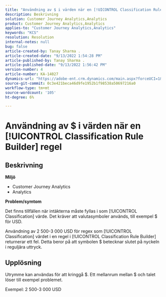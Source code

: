 ```yaml
---
title: "Användning av $ i värden när en [!UICONTROL Classification Rule Builder] rule"
description: Beskrivning
solution: Customer Journey Analytics,Analytics
product: Customer Journey Analytics,Analytics
applies-to: "Customer Journey Analytics,Analytics"
keywords: "KCS"
resolution: Resolution
internal-notes: null
bug: false
article-created-by: Tanay Sharma .
article-created-date: "9/13/2022 1:54:28 PM"
article-published-by: Tanay Sharma .
article-published-date: "9/13/2022 1:56:42 PM"
version-number: 4
article-number: KA-14027
dynamics-url: "https://adobe-ent.crm.dynamics.com/main.aspx?forceUCI=1&pagetype=entityrecord&etn=knowledgearticle&id=789a4d90-6b33-ed11-9db1-002248086735"
source-git-commit: 0c3e421beca46d9fe1952b1f98538a50697216a0
workflow-type: tm+mt
source-wordcount: '105'
ht-degree: 6%

---
```


# Användning av $ i värden när en [!UICONTROL Classification Rule Builder] regel

## Beskrivning


<b>Miljö</b>

- Customer Journey Analytics
- Analytics 




<b>Problem/symtom</b>

Det finns tillfällen när intäkterna måste fyllas i som [!UICONTROL Classification] värde. Det kräver att valutasymboler används, till exempel $ för USD.



Användning av 2 500-3 000 USD för regex som [!UICONTROL Classification] värdet i en regel i [!UICONTROL Classification Rule Builder] returnerar ett fel. Detta beror på att symbolen $ betecknar slutet på nyckeln i reguljära uttryck.


## Upplösning


Utrymme kan användas för att kringgå $. Ett mellanrum mellan $ och talet löser till exempel problemet.

Exempel: 2 500-3 000 USD
